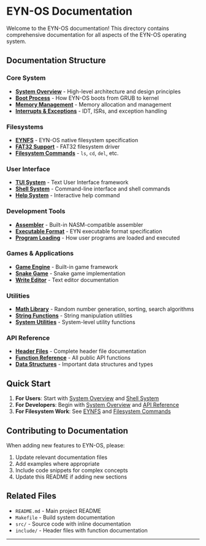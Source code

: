 # EYN-OS Documentation

Welcome to the EYN-OS documentation! This directory contains comprehensive documentation for all aspects of the EYN-OS operating system.

## Documentation Structure

### Core System
- **[System Overview](system-overview.md)** - High-level architecture and design principles
- **[Boot Process](boot-process.md)** - How EYN-OS boots from GRUB to kernel
- **[Memory Management](memory-management.md)** - Memory allocation and management
- **[Interrupts & Exceptions](interrupts.md)** - IDT, ISRs, and exception handling

### Filesystems
- **[EYNFS](filesystems/eynfs.md)** - EYN-OS native filesystem specification
- **[FAT32 Support](filesystems/fat32.md)** - FAT32 filesystem driver
- **[Filesystem Commands](filesystems/commands.md)** - `ls`, `cd`, `del`, etc.

### User Interface
- **[TUI System](ui/tui.md)** - Text User Interface framework
- **[Shell System](ui/shell.md)** - Command-line interface and shell commands
- **[Help System](ui/help.md)** - Interactive help command

### Development Tools
- **[Assembler](tools/assembler.md)** - Built-in NASM-compatible assembler
- **[Executable Format](tools/eyn-format.md)** - EYN executable format specification
- **[Program Loading](tools/loader.md)** - How user programs are loaded and executed

### Games & Applications
- **[Game Engine](applications/game-engine.md)** - Built-in game framework
- **[Snake Game](applications/snake.md)** - Snake game implementation
- **[Write Editor](applications/write-editor.md)** - Text editor documentation

### Utilities
- **[Math Library](utilities/math.md)** - Random number generation, sorting, search algorithms
- **[String Functions](utilities/string.md)** - String manipulation utilities
- **[System Utilities](utilities/system.md)** - System-level utility functions

### API Reference
- **[Header Files](api/headers.md)** - Complete header file documentation
- **[Function Reference](api/functions.md)** - All public API functions
- **[Data Structures](api/structures.md)** - Important data structures and types

## Quick Start

1. **For Users**: Start with [System Overview](system-overview.md) and [Shell System](ui/shell.md)
2. **For Developers**: Begin with [System Overview](system-overview.md) and [API Reference](api/headers.md)
3. **For Filesystem Work**: See [EYNFS](filesystems/eynfs.md) and [Filesystem Commands](filesystems/commands.md)

## Contributing to Documentation

When adding new features to EYN-OS, please:
1. Update relevant documentation files
2. Add examples where appropriate
3. Include code snippets for complex concepts
4. Update this README if adding new sections

## Related Files

- `README.md` - Main project README
- `Makefile` - Build system documentation
- `src/` - Source code with inline documentation
- `include/` - Header files with function documentation

---